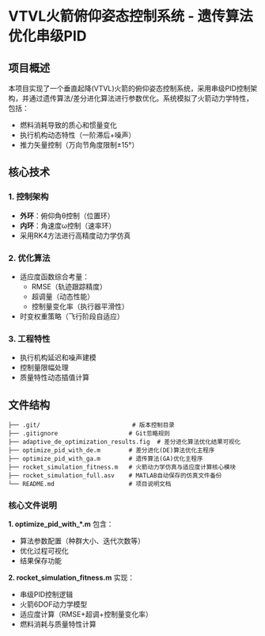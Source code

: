 # VTVL火箭俯仰姿态控制系统 - 遗传算法优化串级PID

## 项目概述
本项目实现了一个垂直起降(VTVL)火箭的俯仰姿态控制系统，采用串级PID控制架构，并通过遗传算法/差分进化算法进行参数优化。系统模拟了火箭动力学特性，包括：

- 燃料消耗导致的质心和惯量变化
- 执行机构动态特性（一阶滞后+噪声）
- 推力矢量控制（万向节角度限制±15°）

## 核心技术

### 1. 控制架构
- **外环**：俯仰角θ控制（位置环）
- **内环**：角速度ω控制（速率环）
- 采用RK4方法进行高精度动力学仿真

### 2. 优化算法
- 适应度函数综合考量：
  - RMSE（轨迹跟踪精度）
  - 超调量（动态性能）
  - 控制量变化率（执行器平滑性）
- 时变权重策略（飞行阶段自适应）

### 3. 工程特性
- 执行机构延迟和噪声建模
- 控制量限幅处理
- 质量特性动态插值计算

## 文件结构
```
├── .git/                          # 版本控制目录
├── .gitignore                    # Git忽略规则
├── adaptive_de_optimization_results.fig  # 差分进化算法优化结果可视化
├── optimize_pid_with_de.m        # 差分进化(DE)算法优化主程序
├── optimize_pid_with_ga.m        # 遗传算法(GA)优化主程序
├── rocket_simulation_fitness.m   # 火箭动力学仿真与适应度计算核心模块
├── rocket_simulation_full.asv    # MATLAB自动保存的仿真文件备份
└── README.md                     # 项目说明文档
```

### 核心文件说明
**1. optimize_pid_with_*.m**
包含：
- 算法参数配置（种群大小、迭代次数等）
- 优化过程可视化
- 结果保存功能

**2. rocket_simulation_fitness.m**
实现：
- 串级PID控制逻辑
- 火箭6DOF动力学模型
- 适应度计算（RMSE+超调+控制量变化率）
- 燃料消耗与质量特性计算
